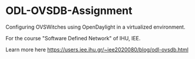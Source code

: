 # ODL-OVSDB-Assignment
Configuring OVSWitches using OpenDaylight in a virtualized environment.

For the course "Software Defined Network" of IHU, IEE.

Learn more here https://users.iee.ihu.gr/~iee2020080/blog/odl-ovsdb.html
